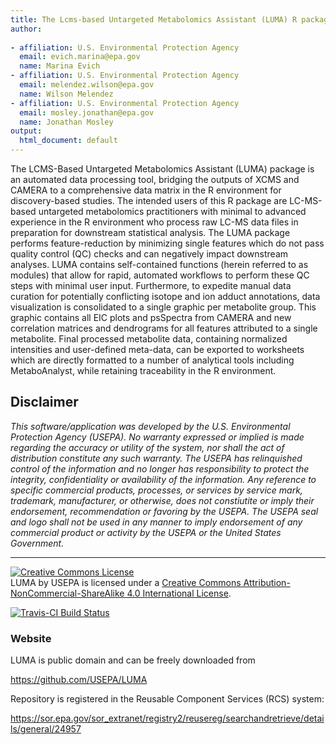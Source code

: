 ```yaml
---
title: The Lcms-based Untargeted Metabolomics Assistant (LUMA) R package.
author: 
  
- affiliation: U.S. Environmental Protection Agency
  email: evich.marina@epa.gov
  name: Marina Evich
- affiliation: U.S. Environmental Protection Agency
  email: melendez.wilson@epa.gov
  name: Wilson Melendez
- affiliation: U.S. Environmental Protection Agency
  email: mosley.jonathan@epa.gov
  name: Jonathan Mosley
output: 
  html_document: default
---
```


  The LCMS-Based Untargeted Metabolomics Assistant (LUMA) package is an automated data processing tool, bridging the outputs of XCMS and CAMERA to a comprehensive data matrix in the R environment for discovery-based studies. The intended users of this R package are LC-MS-based untargeted metabolomics practitioners with minimal to advanced experience in the R environment who process raw LC-MS data files in preparation for downstream statistical analysis. The LUMA package performs feature-reduction by minimizing single features which do not pass quality control (QC) checks and can negatively impact downstream analyses. LUMA contains self-contained functions (herein referred to as modules) that allow for rapid, automated workflows to perform these QC steps with minimal user input. Furthermore, to expedite manual data curation for potentially conflicting isotope and ion adduct annotations, data visualization is consolidated to a single graphic per metabolite group. This graphic contains all EIC plots and psSpectra from CAMERA and new correlation matrices and dendrograms for all features attributed to a single metabolite. Final processed metabolite data, containing normalized intensities and user-defined meta-data, can be exported to worksheets which are directly formatted to a number of analytical tools including MetaboAnalyst, while retaining traceability in the R environment.  


## Disclaimer

*This software/application was developed by the U.S. Environmental Protection Agency (USEPA).  No warranty expressed or implied is made regarding the accuracy or utility of the system, nor shall the act of distribution constitute any such warranty.  The USEPA has relinquished control of the information and no longer has responsibility to protect the integrity, confidentiality or availability of the information.  Any reference to specific commercial products, processes, or services by service mark, trademark, manufacturer, or otherwise, does not constiutite or imply their endorsement, recommendation or favoring by the USEPA.  The USEPA seal and logo shall not be used in any manner to imply endorsement of any commercial product or activity by the USEPA or the United States Government.*


____


<a rel="license" href="http://creativecommons.org/licenses/by-nc-sa/4.0/"><img alt="Creative Commons License" style="border-width:0" src="https://i.creativecommons.org/l/by-nc-sa/4.0/88x31.png" /></a><br /><span xmlns:dct="http://purl.org/dc/terms/" property="dct:title">LUMA</span> by <span xmlns:cc="http://creativecommons.org/ns#" property="cc:attributionName">USEPA</span> is licensed under a <a rel="license" href="http://creativecommons.org/licenses/by-nc-sa/4.0/">Creative Commons Attribution-NonCommercial-ShareAlike 4.0 International License</a>.



[![Travis-CI Build Status](https://travis-ci.com/USEPA/LUMA.svg?branch=master)](https://travis-ci.com/USEPA/LUMA)

### Website

LUMA is public domain and can be freely downloaded from

https://github.com/USEPA/LUMA

Repository is registered in the Reusable Component Services (RCS) system:

https://sor.epa.gov/sor_extranet/registry2/reusereg/searchandretrieve/details/general/24957
